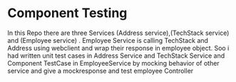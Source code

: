 # Component Testing
In this Repo there are three Services (Address service),(TechStack service) and (Employee service) .
Employee Service is calling TechStack and Address using webclient and wrap their response in employee object.
Soo i had written unit test cases in Address Service and TechStack Service and Component TestCase in EmployeeService by mocking behavior of other service and give a mockresponse and test employee Controller
